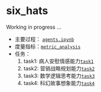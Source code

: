 # six_hats

Working in progress ...

- 主要过程： [`agents.ipynb`](https://github.com/dengxw66/six_hats/tree/master/agents.ipynb)
- 度量指标：[`metric_analysis`](https://github.com/dengxw66/six_hats/tree/master/metric_analysis)
- 任务：
    1. task1: 病人安慰情感能力[`task1`](https://github.com/dengxw66/six_hats/tree/master/task1)
    2. task2: 营销战略规划能力[`task2`](https://github.com/dengxw66/six_hats/tree/master/task2)
    3. task3: 数学逻辑思考能力[`task3`](https://github.com/dengxw66/six_hats/tree/master/task3)
    4. task4: 科幻故事想象能力[`task4`](https://github.com/dengxw66/six_hats/tree/master/task4)